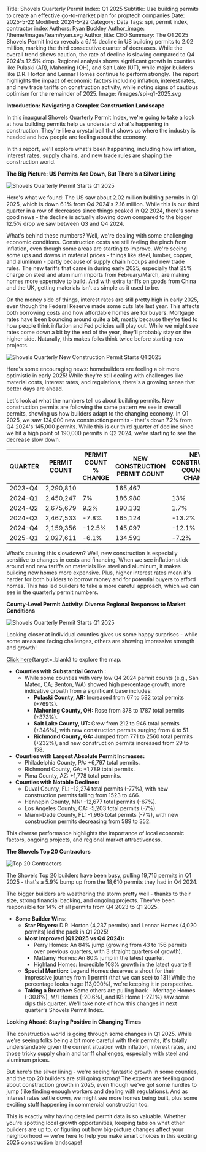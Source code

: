 Title: Shovels Quarterly Permit Index: Q1 2025
Subtitle: Use building permits to create an effective go-to-market plan for proptech companies
Date: 2025-5-22
Modified: 2024-5-22
Category: Data
Tags: spi, permit index, contractor index
Authors: Ryan Buckley
Author_image: /theme/images/team/ryan.svg
Author_title: CEO
Summary: The Q1 2025 Shovels Permit Index reveals a 6.1% decline in US building permits to 2.02 million, marking the third consecutive quarter of decreases. While the overall trend shows caution, the rate of decline is slowing compared to Q4 2024's 12.5% drop. Regional analysis shows significant growth in counties like Pulaski (AR), Mahoning (OH), and Salt Lake (UT), while major builders like D.R. Horton and Lennar Homes continue to perform strongly. The report highlights the impact of economic factors including inflation, interest rates, and new trade tariffs on construction activity, while noting signs of cautious optimism for the remainder of 2025.
Image: /images/spi-q1-2025.svg


**Introduction: Navigating a Complex Construction Landscape**

In this inaugural Shovels Quarterly Permit Index, we're going to take a look at how building permits help us understand what's happening in construction. They're like a crystal ball that shows us where the industry is headed and how people are feeling about the economy. 

In this report, we'll explore what's been happening, including how inflation, interest rates, supply chains, and new trade rules are shaping the construction world.

**The Big Picture: US Permits Are Down, But There's a Silver Lining**

![Shovels Quarterly Permit Starts Q1 2025]({static}/images/spi-permit-starts-q1-2025.png)

Here's what we found: The US saw about 2.02 million building permits in Q1 2025, which is down 6.1% from Q4 2024's 2.16 million. While this is our third quarter in a row of decreases since things peaked in Q2 2024, there's some good news - the decline is actually slowing down compared to the bigger 12.5% drop we saw between Q3 and Q4 2024.

What's behind these numbers? Well, we're dealing with some challenging economic conditions. Construction costs are still feeling the pinch from inflation, even though some areas are starting to improve. We're seeing some ups and downs in material prices - things like steel, lumber, copper, and aluminum - partly because of supply chain hiccups and new trade rules. The new tariffs that came in during early 2025, especially that 25% charge on steel and aluminum imports from February/March, are making homes more expensive to build. And with extra tariffs on goods from China and the UK, getting materials isn't as simple as it used to be.

On the money side of things, interest rates are still pretty high in early 2025, even though the Federal Reserve made some cuts late last year. This affects both borrowing costs and how affordable homes are for buyers. Mortgage rates have been bouncing around quite a bit, mostly because they're tied to how people think inflation and Fed policies will play out. While we might see rates come down a bit by the end of the year, they'll probably stay on the higher side. Naturally, this makes folks think twice before starting new projects.

![Shovels Quarterly New Construction Permit Starts Q1 2025]({static}/images/spi-nc-permit-starts-q1-2025.png)

Here's some encouraging news: homebuilders are feeling a bit more optimistic in early 2025! While they're still dealing with challenges like material costs, interest rates, and regulations, there's a growing sense that better days are ahead.

Let's look at what the numbers tell us about building permits. New construction permits are following the same pattern we see in overall permits, showing us how builders adapt to the changing economy. In Q1 2025, we saw 134,000 new construction permits - that's down 7.2% from Q4 2024's 145,000 permits. While this is our third quarter of decline since we hit a high point of 190,000 permits in Q2 2024, we're starting to see the decrease slow down.

| QUARTER | PERMIT COUNT | PERMIT COUNT % CHANGE | NEW CONSTRUCTION PERMIT COUNT | NEW CONSTRUCTION COUNT % CHANGE |
| --- | --- | --- | --- | --- |
| 2023-Q4 | 2,290,810 |  | 165,467 |  |
| 2024-Q1 | 2,450,247 | 7% | 186,980 | 13% |
| 2024-Q2 | 2,675,679 | 9.2% | 190,132 | 1.7% |
| 2024-Q3 | 2,467,533 | -7.8% | 165,124 | -13.2% |
| 2024-Q4 | 2,159,356 | -12.5% | 145,097 | -12.1% |
| 2025-Q1 | 2,027,611 | -6.1% | 134,591 | -7.2% |

What's causing this slowdown? Well, new construction is especially sensitive to changes in costs and financing. When we see inflation stick around and new tariffs on materials like steel and aluminum, it makes building new homes more expensive. Plus, higher interest rates mean it's harder for both builders to borrow money and for potential buyers to afford homes. This has led builders to take a more careful approach, which we can see in the quarterly permit numbers.

**County-Level Permit Activity: Diverse Regional Responses to Market Conditions**

![Shovels Quarterly Permit Starts Q1 2025]({static}/images/spi-county-map-q1-2025.png)

Looking closer at individual counties gives us some happy surprises - while some areas are facing challenges, others are showing impressive strength and growth!

[Click here](https://felt.com/map/SPI-Q4-to-Q1-Permit-Start-Change-by-County-1k2Zb9AszSUq6M6pN29B4n3B?loc=37.49,-104.18,5.09z&share=1){target=_blank} to explore the map.

- **Counties with Substantial Growth :**
    - While some counties with very low Q4 2024 permit counts (e.g., San Mateo, CA; Benton, WA) showed high percentage growth, more indicative growth from a significant base includes:
        - **Pulaski County, AR:** Increased from 67 to 582 total permits (+769%).
        - **Mahoning County, OH:** Rose from 378 to 1787 total permits (+373%).
        - **Salt Lake County, UT:** Grew from 212 to 946 total permits (+346%), with new construction permits surging from 4 to 51.
        - **Richmond County, GA:** Jumped from 771 to 2560 total permits (+232%), and new construction permits increased from 29 to 158.
- **Counties with Largest Absolute Permit Increases:**
    - Philadelphia County, PA: +6,797 total permits.
    - Richmond County, GA: +1,789 total permits.
    - Pima County, AZ: +1,778 total permits.
- **Counties with Notable Declines:**
    - Duval County, FL: -12,274 total permits (-77%), with new construction permits falling from 1523 to 466.
    - Hennepin County, MN: -12,677 total permits (-67%).
    - Los Angeles County, CA: -5,203 total permits (-7%).
    - Miami-Dade County, FL: -1,965 total permits (-7%), with new construction permits decreasing from 589 to 352.

This diverse performance highlights the importance of local economic factors, ongoing projects, and regional market attractiveness.

**The Shovels Top 20 Contractors**

![Top 20 Contractors]({static}/images/top-20-contractors.jpg)

The Shovels Top 20 builders have been busy, pulling 19,716 permits in Q1 2025 - that's a 5.9% bump up from the 18,610 permits they had in Q4 2024.

The bigger builders are weathering the storm pretty well - thanks to their size, strong financial backing, and ongoing projects. They've been responsible for 14% of all permits from Q4 2023 to Q1 2025.

- **Some Builder Wins:**
    - **Star Players:** D.R. Horton (4,237 permits) and Lennar Homes (4,020 permits) led the pack in Q1 2025!
    - **Most Improved (Q1 2025 vs Q4 2024):**
        - Perry Homes: An 84% jump (growing from 43 to 156 permits over previous quarters, with 3 straight quarters of growth).
        - Mattamy Homes: An 80% jump in the latest quarter.
        - Highland Homes: Incredible 108% growth in the latest quarter!
    - **Special Mention:** Legend Homes deserves a shout for their impressive journey from 1 permit (that we can see) to 131! While the percentage looks huge (13,000%), we're keeping it in perspective.
    - **Taking a Breather:** Some others are pulling back - Meritage Homes (-30.8%), M/I Homes (-20.6%), and KB Home (-27.1%) saw some dips this quarter. We'll take note of how this changes in next quarter's Shovels Permit Index.

**Looking Ahead: Staying Positive in Changing Times**

The construction world is going through some changes in Q1 2025. While we're seeing folks being a bit more careful with their permits, it's totally understandable given the current situation with inflation, interest rates, and those tricky supply chain and tariff challenges, especially with steel and aluminum prices.

But here's the silver lining - we're seeing fantastic growth in some counties, and the top 20 builders are still going strong! The experts are feeling good about construction growth in 2025, even though we've got some hurdles to jump (like finding enough workers and dealing with regulations). And as interest rates settle down, we might see more homes being built, plus some exciting stuff happening in commercial construction too. 

This is exactly why having detailed permit data is so valuable. Whether you're spotting local growth opportunities, keeping tabs on what other builders are up to, or figuring out how big-picture changes affect your neighborhood — we're here to help you make smart choices in this exciting 2025 construction landscape!